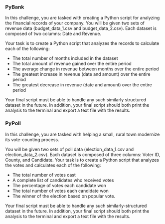 ### PyBank

In this challenge, you are tasked with creating a Python script for analyzing the financial records of your company. You will be given two sets of revenue data (budget_data_1.csv and budget_data_2.csv). Each dataset is composed of two columns: Date and Revenue. 

Your task is to create a Python script that analyzes the records to calculate each of the following:

* The total number of months included in the dataset
* The total amount of revenue gained over the entire period
* The average change in revenue between months over the entire period
* The greatest increase in revenue (date and amount) over the entire period
* The greatest decrease in revenue (date and amount) over the entire period

Your final script must be able to handle any such similarly structured dataset in the future. In addition, your final script should both print the analysis to the terminal and export a text file with the results.

### PyPoll
In this challenge, you are tasked with helping a small, rural town modernize its vote-counting process. 

You will be given two sets of poll data (election_data_1.csv and election_data_2.csv). Each dataset is composed of three columns: Voter ID, County, and Candidate. Your task is to create a Python script that analyzes the votes and calculates each of the following:

* The total number of votes cast
* A complete list of candidates who received votes
* The percentage of votes each candidate won
* The total number of votes each candidate won
* The winner of the election based on popular vote.

Your final script must be able to handle any such similarly-structured dataset in the future. In addition, your final script should both print the analysis to the terminal and export a text file with the results.


